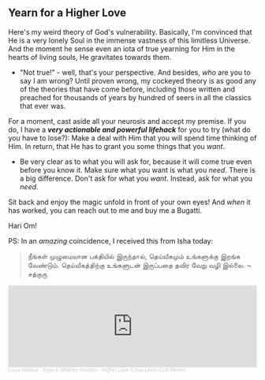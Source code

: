 <!-- title: Make a Deal with God  -->

## Yearn for a Higher Love

Here's my weird theory of God's vulnerability. Basically,  I'm convinced that He is a very lonely Soul in the immense vastness of this limitless  Universe. And the moment he sense even an iota of true yearning for Him in the hearts of living souls, He gravitates towards them. 
  - "Not true!" - well, that's your perspective. And besides, _who_ are you to say I am wrong? Until proven wrong, my cockeyed theory is as good any of the theories that have come before, including those written and preached for thousands of years by hundred of seers in all the classics that ever was. 

For a moment, cast aside all your neurosis and accept my premise. If you do, I have a ***very actionable and powerful lifehack*** for you  to try (what do you have to lose?): Make a deal with Him that you will spend time thinking of Him. In return, that He has to grant you some things that you _want_. 
  - Be very clear as to what you will ask for, because it will come true even before you know it. Make sure what you want is what you _need_. There is a big difference. Don't ask for what you _want_. Instead, ask for what you _need_. 

Sit back and enjoy the magic unfold in front of your own eyes! And _when_ it has worked, you can reach out to me and buy me a Bugatti. 

Hari Om!  

PS: In an *amazing* coincidence, I received this from Isha today: 

> நீங்கள் முழுமையான பக்தியில் இருந்தால், தெய்வீகமும் உங்களுக்கு இறங்க வேண்டும். தெய்வீகத்திற்கு உங்களுடன் இருப்பதை தவிர வேறு வழி இல்லை. 
>  ~ சத்குரு

<iframe width="100%" height="166" scrolling="no" frameborder="no" allow="autoplay" src="https://w.soundcloud.com/player/?url=https%3A//api.soundcloud.com/tracks/647355000&color=%23ff5500&auto_play=false&hide_related=false&show_comments=true&show_user=true&show_reposts=false&show_teaser=true"></iframe><div style="font-size: 10px; color: #cccccc;line-break: anywhere;word-break: normal;overflow: hidden;white-space: nowrap;text-overflow: ellipsis; font-family: Interstate,Lucida Grande,Lucida Sans Unicode,Lucida Sans,Garuda,Verdana,Tahoma,sans-serif;font-weight: 100;"><a href="https://soundcloud.com/louis-veilleux-847753397" title="Louis Veilleux" target="_blank" style="color: #cccccc; text-decoration: none;">Louis Veilleux</a> · <a href="https://soundcloud.com/louis-veilleux-847753397/kygo-whitney-houston-higher-love-louis-lewis-club-remix" title="Kygo &amp; Whitney Houston - Higher Love (Louis Lewis Club Remix)" target="_blank" style="color: #cccccc; text-decoration: none;">Kygo &amp; Whitney Houston - Higher Love (Louis Lewis Club Remix)</a></div>



